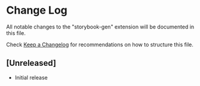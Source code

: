 # Change Log

All notable changes to the "storybook-gen" extension will be documented in this file.

Check [Keep a Changelog](http://keepachangelog.com/) for recommendations on how to structure this file.

## [Unreleased]

- Initial release